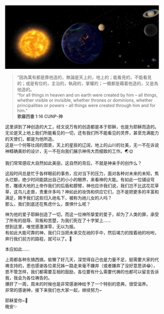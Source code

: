 ![Solar System](images/0118a.png)

> “因為萬有都是靠他造的，無論是天上的，地上的；能看見的，不能看見的；或是有位的，主治的，執政的，掌權的；一概都是藉着他造的，又是為他造的。  
“for all things in heaven and on earth were created by him – all things, whether visible or invisible, whether thrones or dominions, whether principalities or powers – all things were created through him and for him.”  
**歌羅西書 1:16 CUNP-神**  

这里讲到了神创造的大工，经文说万有的创造都是本于耶稣，也是为耶稣而造的。无论是天上地上我们所能看见的一切，还有我们所不能看见的灵界，甚至充满能力的天使们，都是为他所造。  
这是一个何等壮阔的图景，天上的星辰的辽阔，地上的山川的壮美，无一不在诉说神精确美妙的设计，无一不在向我们展示神伟大而细致的工作。🌏🌞  

我们常常感叹大自然如此美丽，这自然的背后，不就是神亲手的创作么？  

这段时间总是忙于各样眼前的事务，应对当下的压力，面对各种对未来的未知，焦头烂额，绝少时间能跳出自己的小小的眼界，来看神的大能。有如此一位铺设穹苍，雕琢大地的上帝作我们的后盾和膀臂，神也应许我们说，我们岂不比这花花草草，这鸟儿走兽，贵重许多吗？神如此的妆饰和供应它们，岂不是把更多的丰富和满足，赐予我们这些归入祂名下，被称为祂儿女的人吗？  
那么，我们到底还在焦虑什么，畏惧什么呢？  

神为他的爱子耶稣创造了一切，而这一位神所挚爱的爱子，却为了人类的罪，承受了所有的屈辱、背叛和苦楚，为我们死在了十字架上……  
想到这里，唯觉感激涕零，无以为报。  
有如此大能可靠的神，我们只当把未来交在祂的手中，然后竭力的按着祂的吩咐，奔行我们前方的路程，就可以了。🐾  

本应如此……

上周都各种东搞西搞，偷懒了好几天，深觉得自己也是力量不足，挺需要大家的代祷支持的，恩也感谢各位弟兄姊一路走来毫不嫌弃（或者嫌弃了没好意思讲😂），恩不管怎样，我们都需要互相的鼓励，各位要有什么需要代祷的也都可以留言告诉我，我会为各位祷告的。  
爆肝了一周，周末的时候也是非常感谢神给予了一个特别的恩典，很受滋养。  
非常的感谢神，接下来我们也大家一起，继续努力~  
  
耶稣爱你~💜  
晚安✨